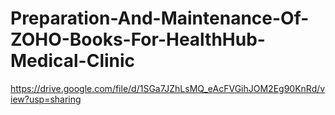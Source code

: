 # Preparation-And-Maintenance-Of-ZOHO-Books-For-HealthHub-Medical-Clinic
https://drive.google.com/file/d/1SGa7JZhLsMQ_eAcFVGihJOM2Eg90KnRd/view?usp=sharing
